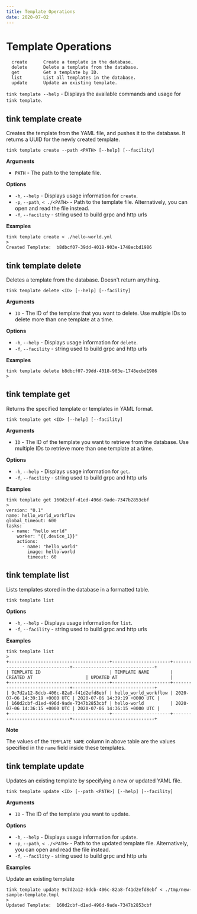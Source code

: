 ```yaml
---
title: Template Operations
date: 2020-07-02
---
```


# Template Operations

```
  create      Create a template in the database.
  delete      Delete a template from the database.
  get         Get a template by ID.
  list        List all templates in the database.
  update      Update an existing template.
```

`tink template --help` - Displays the available commands and usage for `tink template`.

## tink template create

Creates the template from the YAML file, and pushes it to the database. It returns a UUID for the newly created template.

```
tink template create --path <PATH> [--help] [--facility]
```

**Arguments**

- `PATH` - The path to the template file.

**Options**

- `-h`, `--help` - Displays usage information for `create`.
- `-p`, `--path`, `< ./<PATH>` - Path to the template file. Alternatively, you can open and read the file instead.
- `-f`, `--facility` - string used to build grpc and http urls

**Examples**

```
tink template create < ./hello-world.yml
>
Created Template:  b8dbcf07-39dd-4018-903e-1748ecbd1986
```

## tink template delete

Deletes a template from the database. Doesn't return anything.

```
tink template delete <ID> [--help] [--facility]
```

**Arguments**

- `ID` - The ID of the template that you want to delete. Use multiple IDs to delete more than one template at a time.

**Options**

- `-h`, `--help` - Displays usage information for `delete`.
- `-f`, `--facility` - string used to build grpc and http urls

**Examples**

```
tink template delete b8dbcf07-39dd-4018-903e-1748ecbd1986
>

```

## tink template get

Returns the specified template or templates in YAML format.

```
tink template get <ID> [--help] [--facility]
```

**Arguments**

- `ID` - The ID of the template you want to retrieve from the database. Use multiple IDs to retrieve more than one template at a time.

**Options**

- `-h`, `--help` - Displays usage information for `get`.
- `-f`, `--facility` - string used to build grpc and http urls

**Examples**

```
tink template get 160d2cbf-d1ed-496d-9ade-7347b2853cbf
>
version: "0.1"
name: hello_world_workflow
global_timeout: 600
tasks:
  - name: "hello world"
    worker: "{{.device_1}}"
    actions:
      - name: "hello_world"
        image: hello-world
        timeout: 60
```

## tink template list

Lists templates stored in the database in a formatted table.

```
tink template list
```

**Options**

- `-h`, `--help` - Displays usage information for `list`.
- `-f`, `--facility` - string used to build grpc and http urls

**Examples**

```
tink template list
>
+--------------------------------------+----------------------+-------------------------------+-------------------------------+
| TEMPLATE ID                          | TEMPLATE NAME        | CREATED AT                    | UPDATED AT                    |
+--------------------------------------+----------------------+-------------------------------+-------------------------------+
| 9c7d2a12-8dcb-406c-82a8-f41d2efd8ebf | hello_world_workflow | 2020-07-06 14:39:19 +0000 UTC | 2020-07-06 14:39:19 +0000 UTC |
| 160d2cbf-d1ed-496d-9ade-7347b2853cbf | hello-world          | 2020-07-06 14:36:15 +0000 UTC | 2020-07-06 14:36:15 +0000 UTC |
+--------------------------------------+----------------------+-------------------------------+-------------------------------+
```
**Note**

The values of the `TEMPLATE NAME` column in above table are the values specified in the `name` field inside these templates.

## tink template update

Updates an existing template by specifying a new or updated YAML file.

```
tink template update <ID> [--path <PATH>] [--help] [--facility]
```

**Arguments**

- `ID` - The ID of the template you want to update.

**Options**

- `-h`, `--help` - Displays usage information for `update`.
- `-p`, `--path`, `< ./<PATH>` - Path to the updated template file. Alternatively, you can open and read the file instead.
- `-f`, `--facility` - string used to build grpc and http urls

**Examples**

Update an existing template

```
tink template update 9c7d2a12-8dcb-406c-82a8-f41d2efd8ebf < ./tmp/new-sample-template.tmpl
>
Updated Template:  160d2cbf-d1ed-496d-9ade-7347b2853cbf
```
